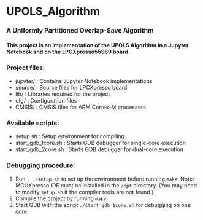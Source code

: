 # UPOLS_Algorithm
### A Uniformly Partitioned Overlap-Save Algorithm

#### This project is an implementation of the UPOLS Algorithm in a Jupyter Notebook and on the LPCXpresso55S69 board.

### Project files:
 - jupyter/   : Contains Jupyter Notebook implementations
 - source/    : Source files for LPCXpresso board
 - lib/       : Libraries required for the project
 - cfg/       : Configuration files
 - CMSIS/     : CMSIS files for ARM Cortex-M processors

### Available scripts:
 - setup.sh            : Setup environment for compiling
 - start_gdb_1core.sh  : Starts GDB debugger for single-core execution
 - start_gdb_2core.sh  : Starts GDB debugger for dual-core execution

### Debugging procedure:
 1. Run `. ./setup.sh` to set up the environment before running `make`.
    Note: MCUXpresso IDE must be installed in the `/opt` directory.
    (You may need to modify `setup.sh` if the compiler tools are not found.)
 2. Compile the project by running `make`.
 3. Start GDB with the script `./start_gdb_1core.sh` for debugging on one core.
